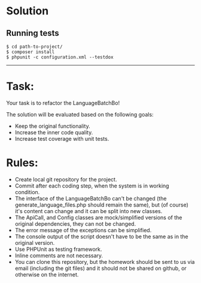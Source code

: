 # Solution

## Running tests

    $ cd path-to-project/
    $ composer install
    $ phpunit -c configuration.xml --testdox

---

# Task:
Your task is to refactor the LanguageBatchBo!

The solution will be evaluated based on the following goals:
* Keep the original functionality.
* Increase the inner code quality.
* Increase test coverage with unit tests.

# Rules:
* Create local git repository for the project.
* Commit after each coding step, when the system is in working condition.
* The interface of the LanguageBatchBo can't be changed (the generate_language_files.php should remain the same), but (of course) it's content can change and it can be split into new classes.
* The ApiCall, and Config classes are mock/simplified versions of the original dependencies, they can not be changed.
* The error message of the exceptions can be simplified.
* The console output of the script doesn't have to be the same as in the original version.
* Use PHPUnit as testing framework.
* Inline comments are not necessary.
* You can clone this repository, but the homework should be sent to us via email (including the git files) and it should not be shared on github, or otherwise on the internet. 

